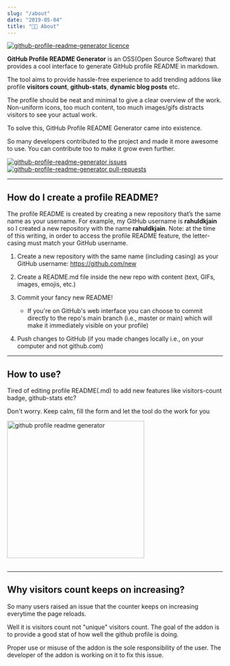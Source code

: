 ```yaml
---
slug: "/about"
date: "2019-05-04"
title: "👨‍💻 About"
---
```

<a href="https://github.com/rahuldkjain/github-profile-readme-generator/blob/master/LICENSE" target="blank">
<img src="https://img.shields.io/github/license/rahuldkjain/github-profile-readme-generator?style=flat-square" alt="github-profile-readme-generator licence" />
</a>

**GitHub Profile README Generator** is an OSS(Open Source Software) that provides a cool interface to generate GitHub profile README in markdown.

The tool aims to provide hassle-free experience to add trending addons like profile **visitors count**, **github-stats**, **dynamic blog posts** etc.

The profile should be neat and minimal to give a clear overview of the work. Non-uniform icons, too much content, too much images/gifs distracts visitors to see your actual work.

To solve this, GitHub Profile README Generator came into existence.

So many developers contributed to the project and made it more awesome to use. You can contribute too to make it grow even further.

<a href="https://github.com/rahuldkjain/github-profile-readme-generator/issues" target="blank">
<img src="https://img.shields.io/github/issues/rahuldkjain/github-profile-readme-generator?style=flat-square" alt="github-profile-readme-generator issues"/>
</a>
<a href="https://github.com/rahuldkjain/github-profile-readme-generator/pulls" target="blank">
<img src="https://img.shields.io/github/issues-pr/rahuldkjain/github-profile-readme-generator?style=flat-square" alt="github-profile-readme-generator pull-requests"/>
</a>

<hr/>

## How do I create a profile README?
The profile README is created by creating a new repository that’s the same name as your username. For example, my GitHub username is **rahuldkjain** so I created a new repository with the name **rahuldkjain**. Note: at the time of this writing, in order to access the profile README feature, the letter-casing must match your GitHub username.
1. Create a new repository with the same name (including casing) as your GitHub username: https://github.com/new

2. Create a README.md file inside the new repo with content (text, GIFs, images, emojis, etc.)

3. Commit your fancy new README!
    - If you're on GitHub's web interface you can choose to commit directly to the repo's main branch (i.e., master or main) which will make it immediately visible on your profile)
4. Push changes to GitHub (if you made changes locally i.e., on your computer and not github.com)
<hr/>

## How to use?
Tired of editing profile README(.md) to add new features like visitors-count badge, github-stats etc?

Don't worry. Keep calm, fill the form and let the tool do the work for you

<img src="https://raw.githubusercontent.com/rahuldkjain/github-profile-readme-generator/master/src/images/github-profile-readme-generator.gif"
alt="github profile readme generator" width="320" /><br/><br/>

<hr/>

## Why visitors count keeps on increasing?
So many users raised an issue that the counter keeps on increasing everytime the page reloads.

Well it is visitors count not "unique" visitors count. The goal of the addon is to provide a good stat of how well the github profile is doing.

Proper use or misuse of the addon is the sole responsibility of the user. The developer of the addon is working on it to fix this issue.

